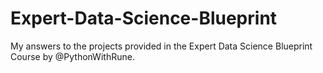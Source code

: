 # Expert-Data-Science-Blueprint
My answers to the projects provided in the Expert Data Science Blueprint Course by @PythonWithRune.
